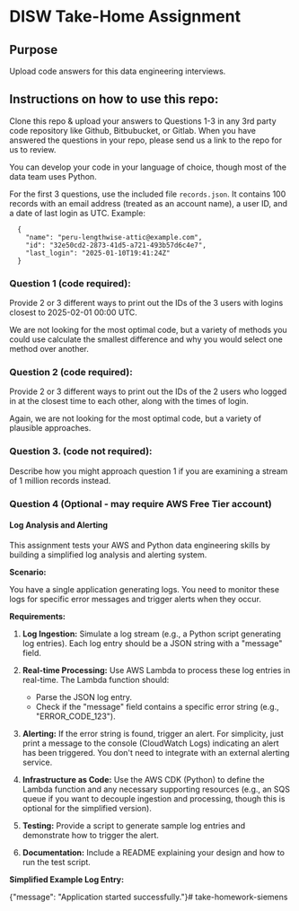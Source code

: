 # DISW Take-Home Assignment #

## Purpose

Upload code answers for this data engineering interviews.

## Instructions on how to use this repo:

Clone this repo & upload your answers to Questions 1-3 in any 3rd party code repository like Github, Bitbubucket, or Gitlab. When you have answered the questions in your repo, please send us a link to the repo for us to review.

You can develop your code in your language of choice, though most of the data team uses Python.

For the first 3 questions, use the included file `records.json`. It contains 100 records with an email address (treated as an account name), a user ID, and a date of last login as UTC. Example:

```
  {
    "name": "peru-lengthwise-attic@example.com",
    "id": "32e50cd2-2873-41d5-a721-493b57d6c4e7",
    "last_login": "2025-01-10T19:41:24Z"
  }
```

### Question 1 (code required): 
Provide 2 or 3 different ways to print out the IDs of the 3 users with logins closest to 2025-02-01 00:00 UTC.

We are not looking for the most optimal code, but a variety of methods you could use calculate the smallest difference and why you would select one method over another.

### Question 2 (code required): 
Provide 2 or 3 different ways to print out the IDs of the 2 users who logged in at the closest time to each other, along with the times of login.

Again, we are not looking for the most optimal code, but a variety of plausible approaches.

### Question 3. (code not required):
Describe how you might approach question 1 if you are examining a stream of 1 million records instead.

### Question 4 (Optional - may require AWS Free Tier account)

#### Log Analysis and Alerting

This assignment tests your AWS and Python data engineering skills by building a simplified log analysis and alerting system.

**Scenario:**

You have a single application generating logs.  You need to monitor these logs for specific error messages and trigger alerts when they occur.

**Requirements:**

1. **Log Ingestion:**  Simulate a log stream (e.g., a Python script generating log entries).  Each log entry should be a JSON string with a "message" field.

2. **Real-time Processing:** Use AWS Lambda to process these log entries in real-time.  The Lambda function should:
    * Parse the JSON log entry.
    * Check if the "message" field contains a specific error string (e.g., "ERROR_CODE_123").

3. **Alerting:** If the error string is found, trigger an alert.  For simplicity, just print a message to the console (CloudWatch Logs) indicating an alert has been triggered.  You don't need to integrate with an external alerting service.

4. **Infrastructure as Code:**  Use the AWS CDK (Python) to define the Lambda function and any necessary supporting resources (e.g., an SQS queue if you want to decouple ingestion and processing, though this is optional for the simplified version).

5. **Testing:** Provide a script to generate sample log entries and demonstrate how to trigger the alert.

6. **Documentation:** Include a README explaining your design and how to run the test script.

**Simplified Example Log Entry:**

{"message": "Application started successfully."}# take-homework-siemens
